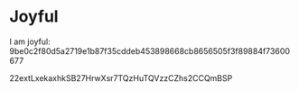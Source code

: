 # Joyful

I am joyful: 9be0c2f80d5a2719e1b87f35cddeb453898668cb8656505f3f89884f73600677


22extLxekaxhkSB27HrwXsr7TQzHuTQVzzCZhs2CCQmBSP